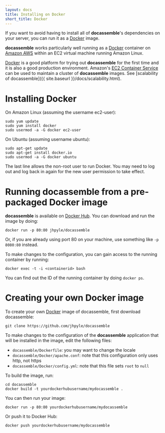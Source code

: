 ```yaml
---
layout: docs
title: Installing on Docker
short_title: Docker
---
```


If you want to avoid having to install all of **docassemble**'s
dependencies on your server, you can run it as a [Docker] image.

**docassemble** works particularly well running as a [Docker]
container on [Amazon AWS] within an EC2 virtual machine running Amazon
Linux.

[Docker] is a good platform for trying out **docassemble** for the first
time and it is also a good production environment.
Amazon's [EC2 Container Service](https://aws.amazon.com/ecs/) can be
used to maintain a cluster of **docassemble** images.  See 
[scalability of docassemble]({{ site.baseurl }}/docs/scalability.html).

# Installing Docker

On Amazon Linux (assuming the username ec2-user):

    sudo yum update
    sudo yum install docker
	sudo usermod -a -G docker ec2-user

On Ubuntu (assuming username ubuntu):

	sudo apt-get update
	sudo apt-get install docker.io
	sudo usermod -a -G docker ubuntu

The last line allows the non-root user to run Docker.  You may need to
log out and log back in again for the new user permission to take
effect.

# Running docassemble from a pre-packaged Docker image

**docassemble** is available on [Docker Hub](https://hub.docker.com/r/jhpyle/docassemble/).  You can download and run the image by doing:

    docker run -p 80:80 jhpyle/docassemble

Or, if you are already using port 80 on your machine, use something
like `-p 8080:80` instead.

To make changes to the configuration, you can gain access to the
running container by running:

    docker exec -t -i <containerid> bash

You can find out the ID of the running container by doing `docker ps`.

# Creating your own Docker image

To create your own [Docker] image of docassemble, first download docassemble:

	git clone https://github.com/jhpyle/docassemble

To make changes to the configuration of the **docassemble**
application that will be installed in the image, edit the following
files:

* `docassemble/Dockerfile`: you may want to change the locale
* `docassemble/Docker/apache.conf`: note that this configuration only
  uses http, not https
* `docassemble/Docker/config.yml`: note that this file sets `root` to
  `null`

To build the image, run:

    cd docassemble
	docker build -t yourdockerhubusername/mydocassemble .

You can then run your image:

    docker run -p 80:80 yourdockerhubusername/mydocassemble

Or push it to Docker Hub:

    docker push yourdockerhubusername/mydocassemble

[Docker]: https://www.docker.com/
[Amazon AWS]: http://aws.amazon.com
